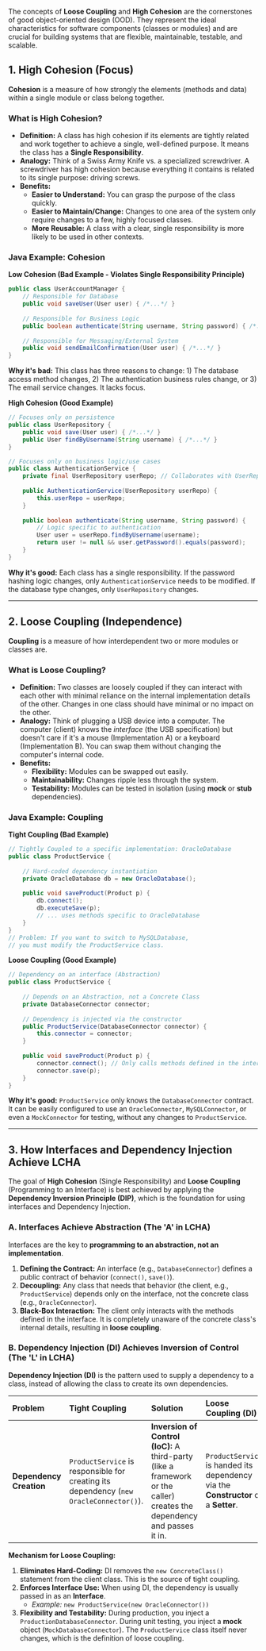The concepts of **Loose Coupling** and **High Cohesion** are the cornerstones of good object-oriented design (OOD). They represent the ideal characteristics for software components (classes or modules) and are crucial for building systems that are flexible, maintainable, testable, and scalable.

## 1\. High Cohesion (Focus)

**Cohesion** is a measure of how strongly the elements (methods and data) within a single module or class belong together.

### What is High Cohesion?

  * **Definition:** A class has high cohesion if its elements are tightly related and work together to achieve a single, well-defined purpose. It means the class has a **Single Responsibility**.
  * **Analogy:** Think of a Swiss Army Knife vs. a specialized screwdriver. A screwdriver has high cohesion because everything it contains is related to its single purpose: driving screws.
  * **Benefits:**
      * **Easier to Understand:** You can grasp the purpose of the class quickly.
      * **Easier to Maintain/Change:** Changes to one area of the system only require changes to a few, highly focused classes.
      * **More Reusable:** A class with a clear, single responsibility is more likely to be used in other contexts.

### Java Example: Cohesion

**Low Cohesion (Bad Example - Violates Single Responsibility Principle)**

```java
public class UserAccountManager {
    // Responsible for Database
    public void saveUser(User user) { /*...*/ }
    
    // Responsible for Business Logic
    public boolean authenticate(String username, String password) { /*...*/ }
    
    // Responsible for Messaging/External System
    public void sendEmailConfirmation(User user) { /*...*/ }
}
```

**Why it's bad:** This class has three reasons to change: 1) The database access method changes, 2) The authentication business rules change, or 3) The email service changes. It lacks focus.

**High Cohesion (Good Example)**

```java
// Focuses only on persistence
public class UserRepository {
    public void save(User user) { /*...*/ }
    public User findByUsername(String username) { /*...*/ }
}

// Focuses only on business logic/use cases
public class AuthenticationService {
    private final UserRepository userRepo; // Collaborates with UserRepository
    
    public AuthenticationService(UserRepository userRepo) {
        this.userRepo = userRepo;
    }
    
    public boolean authenticate(String username, String password) { 
        // Logic specific to authentication
        User user = userRepo.findByUsername(username); 
        return user != null && user.getPassword().equals(password);
    }
}
```

**Why it's good:** Each class has a single responsibility. If the password hashing logic changes, only `AuthenticationService` needs to be modified. If the database type changes, only `UserRepository` changes.

-----

## 2\. Loose Coupling (Independence)

**Coupling** is a measure of how interdependent two or more modules or classes are.

### What is Loose Coupling?

  * **Definition:** Two classes are loosely coupled if they can interact with each other with minimal reliance on the internal implementation details of the other. Changes in one class should have minimal or no impact on the other.
  * **Analogy:** Think of plugging a USB device into a computer. The computer (client) knows the *interface* (the USB specification) but doesn't care if it's a mouse (Implementation A) or a keyboard (Implementation B). You can swap them without changing the computer's internal code.
  * **Benefits:**
      * **Flexibility:** Modules can be swapped out easily.
      * **Maintainability:** Changes ripple less through the system.
      * **Testability:** Modules can be tested in isolation (using **mock** or **stub** dependencies).

### Java Example: Coupling

**Tight Coupling (Bad Example)**

```java
// Tightly Coupled to a specific implementation: OracleDatabase
public class ProductService {
    
    // Hard-coded dependency instantiation
    private OracleDatabase db = new OracleDatabase(); 
    
    public void saveProduct(Product p) {
        db.connect();
        db.executeSave(p); 
        // ... uses methods specific to OracleDatabase
    }
}
// Problem: If you want to switch to MySQLDatabase, 
// you must modify the ProductService class.
```

**Loose Coupling (Good Example)**

```java
// Dependency on an interface (Abstraction)
public class ProductService {
    
    // Depends on an Abstraction, not a Concrete Class
    private DatabaseConnector connector; 
    
    // Dependency is injected via the constructor
    public ProductService(DatabaseConnector connector) { 
        this.connector = connector;
    }
    
    public void saveProduct(Product p) {
        connector.connect(); // Only calls methods defined in the interface
        connector.save(p);
    }
}
```

**Why it's good:** `ProductService` only knows the `DatabaseConnector` contract. It can be easily configured to use an `OracleConnector`, `MySQLConnector`, or even a `MockConnector` for testing, without any changes to `ProductService`.

-----

## 3\. How Interfaces and Dependency Injection Achieve LCHA

The goal of **High Cohesion** (Single Responsibility) and **Loose Coupling** (Programming to an Interface) is best achieved by applying the **Dependency Inversion Principle (DIP)**, which is the foundation for using interfaces and Dependency Injection.

### A. Interfaces Achieve Abstraction (The 'A' in LCHA)

Interfaces are the key to **programming to an abstraction, not an implementation**.

1.  **Defining the Contract:** An interface (e.g., `DatabaseConnector`) defines a public contract of behavior (`connect()`, `save()`).
2.  **Decoupling:** Any class that needs that behavior (the client, e.g., `ProductService`) depends only on the interface, not the concrete class (e.g., `OracleConnector`).
3.  **Black-Box Interaction:** The client only interacts with the methods defined in the interface. It is completely unaware of the concrete class's internal details, resulting in **loose coupling**.

### B. Dependency Injection (DI) Achieves Inversion of Control (The 'L' in LCHA)

**Dependency Injection (DI)** is the pattern used to supply a dependency to a class, instead of allowing the class to create its own dependencies.

| Problem | Tight Coupling | Solution | Loose Coupling (DI) |
| :--- | :--- | :--- | :--- |
| **Dependency Creation** | `ProductService` is responsible for creating its dependency (`new OracleConnector()`). | **Inversion of Control (IoC):** A third-party (like a framework or the caller) creates the dependency and passes it in. | `ProductService` is handed its dependency via the **Constructor** or a **Setter**. |

**Mechanism for Loose Coupling:**

1.  **Eliminates Hard-Coding:** DI removes the `new ConcreteClass()` statement from the client class. This is the source of tight coupling.
2.  **Enforces Interface Use:** When using DI, the dependency is usually passed in as an **Interface**.
      * *Example:* `new ProductService(new OracleConnector())`
3.  **Flexibility and Testability:** During production, you inject a `ProductionDatabaseConnector`. During unit testing, you inject a **mock** object (`MockDatabaseConnector`). The `ProductService` class itself never changes, which is the definition of loose coupling.
